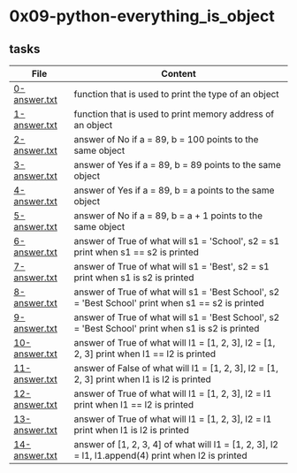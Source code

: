 # 0x09-python-everything_is_object




## tasks
| File | Content |
| ---- | ------- |
| [0-answer.txt](0-answer.txt) | function that is used to print the type of an object |
| [1-answer.txt](1-answer.txt) | function that is used to print memory address of an object |
| [2-answer.txt](2-answer.txt) | answer of No if a = 89, b = 100 points to the same object |
| [3-answer.txt](3-answer.txt) | answer of Yes if a = 89, b = 89 points to the same object |
| [4-answer.txt](4-answer.txt) | answer of Yes if a = 89, b = a points to the same object |
| [5-answer.txt](5-answer.txt) | answer of No if a = 89, b = a + 1 points to the same object |
| [6-answer.txt](6-answer.txt) | answer of True of what will s1 = 'School', s2 = s1 print when s1 == s2 is printed |
| [7-answer.txt](7-answer.txt) | answer of True of what will s1 = 'Best', s2 = s1 print when s1 is s2 is printed |
| [8-answer.txt](8-answer.txt) | answer of True of what will s1 = 'Best School', s2 = 'Best School' print when s1 == s2 is printed |
| [9-answer.txt](9-answer.txt) | answer of True of what will s1 = 'Best School', s2 = 'Best School' print when s1 is s2 is printed |
| [10-answer.txt](10-answer.txt) | answer of True of what will l1 = [1, 2, 3], l2 = [1, 2, 3] print when l1 == l2 is printed
| [11-answer.txt](11-answer.txt) | answer of False of what will l1 = [1, 2, 3], l2 = [1, 2, 3] print when l1 is l2 is printed
| [12-answer.txt](12-answer.txt) | answer of True of what will l1 = [1, 2, 3], l2 = l1 print when l1 == l2 is printed
| [13-answer.txt](13-answer.txt) | answer of True of what will l1 = [1, 2, 3], l2 = l1 print when l1 is l2 is printed
| [14-answer.txt](14-answer.txt) | answer of [1, 2, 3, 4] of what will l1 = [1, 2, 3], l2 = l1, l1.append(4) print when l2 is printed
